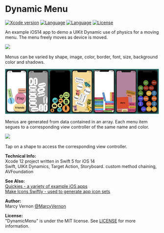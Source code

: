# Dynamic Menu
[![Xcode version](https://img.shields.io/badge/xcode-12%20-brightgreen)](https://developer.apple.com/xcode/)
[![Language](https://img.shields.io/badge/swift-5.0-orange.svg)](https://developer.apple.com/swift)
[![Language](https://img.shields.io/badge/swift-iOS14-orange.svg)](https://developer.apple.com/xcode/swift)
[![License](https://img.shields.io/badge/license-MIT-blue.svg?style=flat)](http://mit-license.org)

An example iOS14 app to demo a UIKit Dynamic use of physics for a moving menu. 
The menu freely moves as device is moved. 

<img src="GitHub-Images/DynamicMenu.gif" width="300">

Menus can be varied by shape, image, color, border, font, size, background color and shadows. 

<img src="GitHub-Images/Menus.png" width="1700">

Menus are generated from data contained in an array. Each menu item segues to a corresponding view controller of the same name and color.

<img src="GitHub-Images/DynamicMenu2.gif" width="300">

Tap on a shape to access the corresponding view controller.

**Technical Info:** \
Xcode 12 project written in Swift 5 for iOS 14\
Swift, UIKit Dynamics, Target Action, Storyboard. custom method chaining, AVFoundation

**See Also:** \
[Quickies - a variety of example iOS apps](https://github.com/PepperoniJoe/Quickies)\
 [Make Icons Swiftly - used to generate app icon sets
 ](https://github.com/PepperoniJoe/Make-Icons-Swiftly)

**Author:** \
Marcy Vernon [@MarcyVernon](https://twitter.com/MarcyVernon)

**License:** \
"DynamicMenu" is under the MIT license. See [LICENSE](/LICENSE) for more information.


